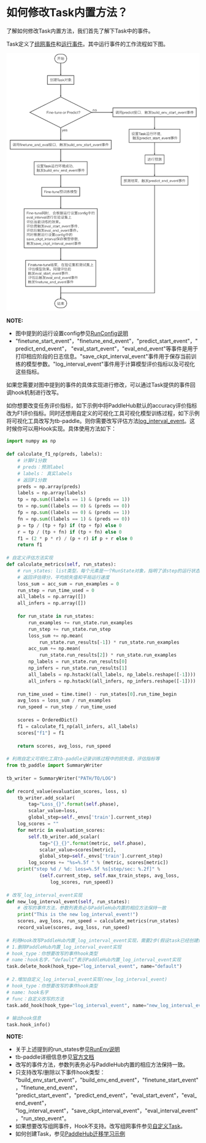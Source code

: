 # 如何修改Task内置方法？


了解如何修改Task内置方法，我们首先了解下Task中的事件。

Task定义了[组网事件](./how_to_define_task.md)和[运行事件](./how_to_define_task.md)。其中运行事件的工作流程如下图。

![](../imgs/task_event_workflow.png)


**NOTE:**
* 图中提到的运行设置config参见[RunConfig说明](../reference/config.md)
* "finetune_start_event"，"finetune_end_event"，"predict_start_event"，"predict_end_event"，
"eval_start_event"，"eval_end_event"等事件是用于打印相应阶段的日志信息。"save_ckpt_interval_event"事件用于保存当前训练的模型参数。"log_interval_event"事件用于计算模型评价指标以及可视化这些指标。

如果您需要对图中提到的事件的具体实现进行修改，可以通过Task提供的事件回调hook机制进行改写。

如你想要改变任务评价指标，如下示例中将PaddleHub默认的accuracy评价指标改为F1评价指标。同时还想用自定义的可视化工具可视化模型训练过程，如下示例将可视化工具改写为tb-paddle。则你需要改写评估方法[log_interval_event]()。这时候你可以用Hook实现。具体使用方法如下：

```python
import numpy as np

def calculate_f1_np(preds, labels):
    # 计算F1分数
    # preds：预测label
    # labels： 真实labels
    # 返回F1分数
    preds = np.array(preds)
    labels = np.array(labels)
    tp = np.sum((labels == 1) & (preds == 1))
    tn = np.sum((labels == 0) & (preds == 0))
    fp = np.sum((labels == 0) & (preds == 1))
    fn = np.sum((labels == 1) & (preds == 0))
    p = tp / (tp + fp) if (tp + fp) else 0
    r = tp / (tp + fn) if (tp + fn) else 0
    f1 = (2 * p * r) / (p + r) if p + r else 0
    return f1

# 自定义评估方法实现
def calculate_metrics(self, run_states):
    # run_states: list类型，每个元素是一个RunState对象，指明了该step的运行状态
    # 返回评估得分，平均损失值和平局运行速度
    loss_sum = acc_sum = run_examples = 0
    run_step = run_time_used = 0
    all_labels = np.array([])
    all_infers = np.array([])

    for run_state in run_states:
        run_examples += run_state.run_examples
        run_step += run_state.run_step
        loss_sum += np.mean(
            run_state.run_results[-1]) * run_state.run_examples
        acc_sum += np.mean(
            run_state.run_results[2]) * run_state.run_examples
        np_labels = run_state.run_results[0]
        np_infers = run_state.run_results[1]
        all_labels = np.hstack((all_labels, np_labels.reshape([-1])))
        all_infers = np.hstack((all_infers, np_infers.reshape([-1])))

    run_time_used = time.time() - run_states[0].run_time_begin
    avg_loss = loss_sum / run_examples
    run_speed = run_step / run_time_used

    scores = OrderedDict()
    f1 = calculate_f1_np(all_infers, all_labels)
    scores["f1"] = f1

    return scores, avg_loss, run_speed

# 利用自定义可视化工具tb-paddle记录训练过程中的损失值，评估指标等
from tb_paddle import SummaryWriter

tb_writer = SummaryWriter("PATH/TO/LOG")

def record_value(evaluation_scores, loss, s)
    tb_writer.add_scalar(
        tag="Loss_{}".format(self.phase),
        scalar_value=loss,
        global_step=self._envs['train'].current_step)
    log_scores = ""
    for metric in evaluation_scores:
        self.tb_writer.add_scalar(
            tag="{}_{}".format(metric, self.phase),
            scalar_value=scores[metric],
            global_step=self._envs['train'].current_step)
        log_scores += "%s=%.5f " % (metric, scores[metric])
    print("step %d / %d: loss=%.5f %s[step/sec: %.2f]" %
            (self.current_step, self.max_train_steps, avg_loss,
                log_scores, run_speed))

# 改写_log_interval_event实现
def new_log_interval_event(self, run_states):
    # 改写的事件方法，参数列表务必与PaddleHub内置的相应方法保持一致
    print("This is the new log_interval_event!")
    scores, avg_loss, run_speed = calculate_metrics(run_states)
    record_value(scores, avg_loss, run_speed)

# 利用Hook改写PaddleHub内置_log_interval_event实现，需要2步(假设task已经创建好)
# 1.删除PaddleHub内置_log_interval_event实现
# hook_type：你想要改写的事件hook类型
# name：hook名字，“default”表示PaddleHub内置_log_interval_event实现
task.delete_hook(hook_type="log_interval_event", name="default")

# 2.增加自定义_log_interval_event实现(new_log_interval_event)
# hook_type：你想要改写的事件hook类型
# name: hook名字
# func：自定义改写的方法
task.add_hook(hook_type="log_interval_event", name="new_log_interval_event", func=new_log_interval_event)

# 输出hook信息
task.hook_info()
```

**NOTE:**
* 关于上述提到的run_states参见[RunEnv说明](../reference/task/runenv.md)
* tb-paddle详细信息参见[官方文档](https://github.com/ShenYuhan/tb-paddle)
* 改写的事件方法，参数列表务必与PaddleHub内置的相应方法保持一致。
* 只支持改写/删除以下事件hook类型：
 "build_env_start_event"，"build_env_end_event"，"finetune_start_event"，"finetune_end_event"，
 "predict_start_event"，"predict_end_event"，"eval_start_event"，"eval_end_event"，
 "log_interval_event"，"save_ckpt_interval_event"，"eval_interval_event"，"run_step_event"。
* 如果想要改写组网事件，Hook不支持。改写组网事件参见[自定义Task](./how_to_define_task.md)。
* 如何创建Task，参见[PaddleHub迁移学习示例](https://github.com/PaddlePaddle/PaddleHub/tree/develop/demo)

